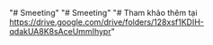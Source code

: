 "# Smeeting" 
"# Smeeting" 
"# Tham khảo thêm tại https://drive.google.com/drive/folders/128xsf1KDIH-qdakUA8K8sAceUmmIhypr" 

